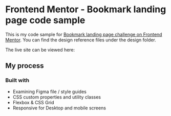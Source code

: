 # Frontend Mentor - Bookmark landing page code sample

This is my code sample for [Bookmark landing page challenge on Frontend Mentor](https://www.frontendmentor.io/challenges/bookmark-landing-page-5d0b588a9edda32581d29158). You can find the design reference files under the design folder.

The live site can be viewed here:

## My process

### Built with

- Examining Figma file / style guides
- CSS custom properties and utility classes
- Flexbox & CSS Grid
- Responsive for Desktop and mobile screens
